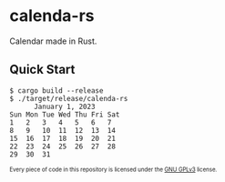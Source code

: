 # calenda-rs

Calendar made in Rust.

## Quick Start

```shell
$ cargo build --release
$ ./target/release/calenda-rs
      January 1, 2023
Sun Mon Tue Wed Thu Fri Sat
1   2   3   4   5   6   7
8   9   10  11  12  13  14
15  16  17  18  19  20  21
22  23  24  25  26  27  28
29  30  31
```

<sub><sup>Every piece of code in this repository is licensed under the [GNU GPLv3](https://spdx.org/licenses/GPL-3.0-or-later.html) license.</sup></sub>
